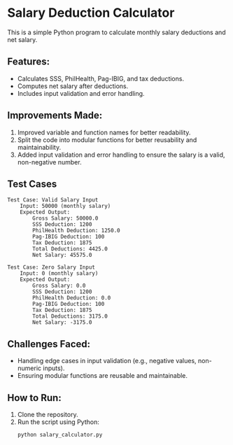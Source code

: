 # Salary Deduction Calculator

This is a simple Python program to calculate monthly salary deductions and net salary.

## Features:
- Calculates SSS, PhilHealth, Pag-IBIG, and tax deductions.
- Computes net salary after deductions.
- Includes input validation and error handling.

## Improvements Made:
1. Improved variable and function names for better readability.
2. Split the code into modular functions for better reusability and maintainability.
3. Added input validation and error handling to ensure the salary is a valid, non-negative number.

## Test Cases
    Test Case: Valid Salary Input
        Input: 50000 (monthly salary)
        Expected Output:
            Gross Salary: 50000.0
            SSS Deduction: 1200
            PhilHealth Deduction: 1250.0
            Pag-IBIG Deduction: 100
            Tax Deduction: 1875
            Total Deductions: 4425.0
            Net Salary: 45575.0

    Test Case: Zero Salary Input
        Input: 0 (monthly salary)
        Expected Output:
            Gross Salary: 0.0
            SSS Deduction: 1200
            PhilHealth Deduction: 0.0
            Pag-IBIG Deduction: 100
            Tax Deduction: 1875
            Total Deductions: 3175.0
            Net Salary: -3175.0
    

## Challenges Faced:
- Handling edge cases in input validation (e.g., negative values, non-numeric inputs).
- Ensuring modular functions are reusable and maintainable.

## How to Run:
1. Clone the repository.
2. Run the script using Python:
   ```bash
   python salary_calculator.py
